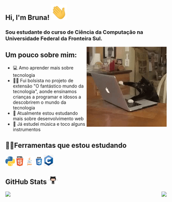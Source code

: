 ## Hi, I'm Bruna! <img src="https://raw.githubusercontent.com/Brunadisner/Brunadisner/master/wave.gif" width="50px">
### Sou estudante do curso de Ciência da Computação na Universidade Federal da Fronteira Sul.



<img align="right" src="https://raw.githubusercontent.com/Brunadisner/Brunadisner/master/c6f13b01a53d7152d7f235838efe5a09.gif" width="250px">

<!--
**Brunadisner/Brunadisner** is a ✨ _special_ ✨ repository because its `README.md` (this file) appears on your GitHub profile.
-->

## Um pouco sobre mim:

- 💻 Amo aprender mais sobre tecnologia
- 👩‍🏫 Fui bolsista no projeto de extensão "O fantástico mundo da tecnologia", aonde ensinamos crianças a programar e idosos a descobrirem o mundo da tecnologia
- 🔎 Atualmente estou estudando mais sobre desenvolvimento web
- 🎵 Já estudei música e toco alguns instrumentos


## 👩‍💻Ferramentas que estou estudando
<img src="https://github.com/Brunadisner/Brunadisner/blob/master/python.png" width="30px"><img src="https://raw.githubusercontent.com/Brunadisner/Brunadisner/master/html.png" width="30px"><img src="https://raw.githubusercontent.com/Brunadisner/Brunadisner/master/java.png" width="30px"><img src="https://raw.githubusercontent.com/Brunadisner/Brunadisner/master/css.png" width="30px"><img src="https://raw.githubusercontent.com/Brunadisner/Brunadisner/master/c.png" width="30px">


##  GitHub Stats <img src="https://raw.githubusercontent.com/Brunadisner/Brunadisner/master/github.gif" width="30px">
<a href = "https://github.com/Brunadisner/Brunadisner/">
<img align ="left" src="https://github-readme-stats.vercel.app/api?username=Brunadisner&show_icons=true&theme=dracula" />
</a>

<a href = "https://github.com/Brunadisner/Brunadisner/">
<img align ="right" src="https://github-readme-stats.vercel.app/api/top-langs/?username=Brunadisner&theme=dracula" src= "https://github.com/Brunadisner/github-readme-stats"  />
</a>
   
